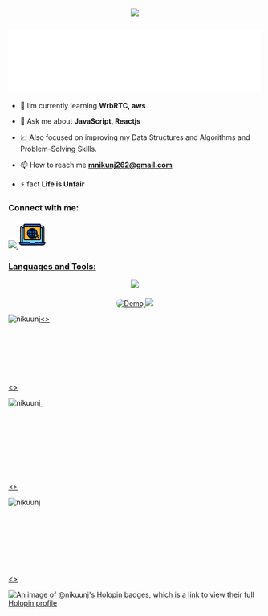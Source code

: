 <h1 align="center">
  <a href="https://git.io/typing-svg">
    <img src="https://readme-typing-svg.herokuapp.com/?lines=Hello,+There!+👋;This+is+Nikunj....;Nice+to+meet+you!&center=true&size=30">
  </a>
</h1> 



![developer](developer.svg)

- 🌱 I’m currently learning **WrbRTC, aws**

- 💬 Ask me about **JavaScript, Reactjs**
  
- 📈 Also focused on improving my Data Structures and Algorithms and Problem-Solving Skills.

- 📫 How to reach me **mnikunj262@gmail.com**

- ⚡ fact **Life is Unfair**

<h3 align="left">Connect with me:</h3>
<p align="left">
  <a href="https://linkedin.com/in/makwana-nikunj" target="_blank">
    <img src="https://skillicons.dev/icons?i=linkedin" />
  </a>  
  <a href="https://nikunj-portfolio.vercel.app/" target="_blank">
    <img src="webicon.png"  width="55"/><br
  </a>
  
</p>

<h3 align="left">Languages and Tools:</h3>
<p align="left">
  <div align="center">
    <img src="https://skillicons.dev/icons?i=java,javascript,typescript,nodejs,express,react,bootstrap,html,css,vscode,github,tailwind,git" />
    <br>
    <br>
    <img src="https://cdn.dribbble.com/users/71107/screenshots/2648189/media/e2e593ebfc6ae6d01921e4b3e2482586.gif" width="64" alt="Demo" style="border-radius: 8px;">
    <img src="https://skillicons.dev/icons?i=vite,npm,postman,mongodb,firebase,mysql,jquery" /><br>
  </div>
</p>
<>

  <img align="left" src="https://github-readme-stats.vercel.app/api/top-langs?username=nikuunj&show_icons=true&locale=en&layout=compact" alt="nikuunj" />

<br>
<br><br><br><br><br><br><br><>
<p>&nbsp;<img align="left" src="https://github-readme-stats.vercel.app/api?username=nikuunj&show_icons=true&locale=en" alt="nikuunj" /></p>
<br><br><br><br><br><br><br><br><>

<p><img align="left" src="https://github-readme-streak-stats.herokuapp.com/?user=nikuunj&" alt="nikuunj" /></p>
<br><br><br><br><br><br><br><br><br><>
  
[![An image of @nikuunj's Holopin badges, which is a link to view their full Holopin profile](https://holopin.me/nikuunj)](https://holopin.io/@nikuunj)
